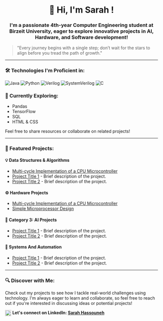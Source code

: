 <h1 align="center">👋 Hi, I'm Sarah !</h1>
<h3 align="center">I'm a passionate 4th-year Computer Engineering student at Birzeit University, eager to explore innovative projects in AI, Hardware, and Software development!</h3>

> "Every journey begins with a single step; don’t wait for the stars to align before you tread the path of growth."

---
<h3 align="left">🛠️ Technologies I'm Proficient in:</h3>
<p align="left">
  <img src="https://img.shields.io/badge/Java-ED8B00?style=for-the-badge&logo=java&logoColor=white" alt="Java" />
  <img src="https://img.shields.io/badge/Python-3670A0?style=for-the-badge&logo=python&logoColor=ffdd54" alt="Python" />
  <img src="https://img.shields.io/badge/Verilog-007ACC?style=for-the-badge" alt="Verilog" />
  <img src="https://img.shields.io/badge/SystemVerilog-007ACC?style=for-the-badge" alt="SystemVerilog" />
  <img src="https://img.shields.io/badge/C-00599C?style=for-the-badge&logo=c&logoColor=white" alt="C" />
</p>

<h3 align="left">🧠 Currently Exploring:</h3>
<ul>
  <li>Pandas</li>
  <li>TensorFlow</li>
  <li>SQL</li>
  <li>HTML & CSS</li>
</ul>
<p>Feel free to share resources or collaborate on related projects!</p>
 
 ---
<h3 align="left">🚀 Featured Projects:</h3>

<h4>💡 Data Structures & Algorithms</h4>
<ul>
    <li><a href="https://github.com/SarahYousefH/Multi-cycle-Implementation-of-a-CPU-Microcontroller">Multi-cycle Implementation of a CPU Microcontroller</a></li>
    <li><a href="link-to-your-hardware-project">Project Title 1</a> - Brief description of the project.</li>
    <li><a href="link-to-your-hardware-project">Project Title 2</a> - Brief description of the project.</li>
</ul>

<h4>⚙️ Hardware Projects</h4>
<ul>
    <li><a href="https://github.com/SarahYousefH/Multi-cycle-Implementation-of-a-CPU-Microcontroller">Multi-cycle Implementation of a CPU Microcontroller</a></li>
    <li><a href="https://github.com/SarahYousefH/Simple-Microprocessor-Design">Simple Microprocessor Design </a> </li>
</ul>

<h4>🧠 Category 3: AI Projects</h4>
<ul>
    <li><a href="link-to-your-ai-project">Project Title 1</a> - Brief description of the project.</li>
    <li><a href="link-to-your-ai-project">Project Title 2</a> - Brief description of the project.</li>
</ul>


<h4>🤖 Systems And Automation</h4>
<ul>
    <li><a href="link-to-your-ai-project">Project Title 1</a> - Brief description of the project.</li>
    <li><a href="link-to-your-ai-project">Project Title 2</a> - Brief description of the project.</li>
</ul>


---

<h3 align="left">🔍 Discover with Me:</h3>
<p>Check out my projects to see how I tackle real-world challenges using technology. I'm always eager to learn and collaborate, so feel free to reach out if you're interested in discussing ideas or potential projects!</p>

<p>
  <img src="https://raw.githubusercontent.com/rahuldkjain/github-profile-readme-generator/master/src/images/icons/Social/linked-in-alt.svg" alt="LinkedIn" height="20" width="20" style="vertical-align: middle;" />
  <strong>Let's connect on LinkedIn: <a href="https://linkedin.com/in/sarah-hassouneh-508301290">Sarah Hassouneh</a></strong>
</p>


